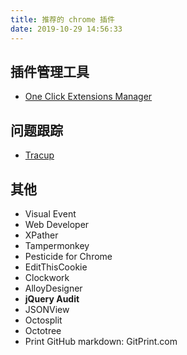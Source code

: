 ```yaml
---
title: 推荐的 chrome 插件
date: 2019-10-29 14:56:33
---
```


## 插件管理工具

- [One Click Extensions Manager](https://chrome.google.com/webstore/detail/one-click-extensions-mana/pbgjpgbpljobkekbhnnmlikbbfhbhmem)

## 问题跟踪

- [Tracup](https://chrome.google.com/webstore/detail/tracup/ngcnafmfihljcpiecadgojncohcejhhf)

## 其他

- Visual Event
- Web Developer
- XPather
- Tampermonkey
- Pesticide for Chrome
- EditThisCookie
- Clockwork
- AlloyDesigner
- **jQuery Audit**
- JSONView
- Octosplit
- Octotree
- Print GitHub markdown: GitPrint.com

